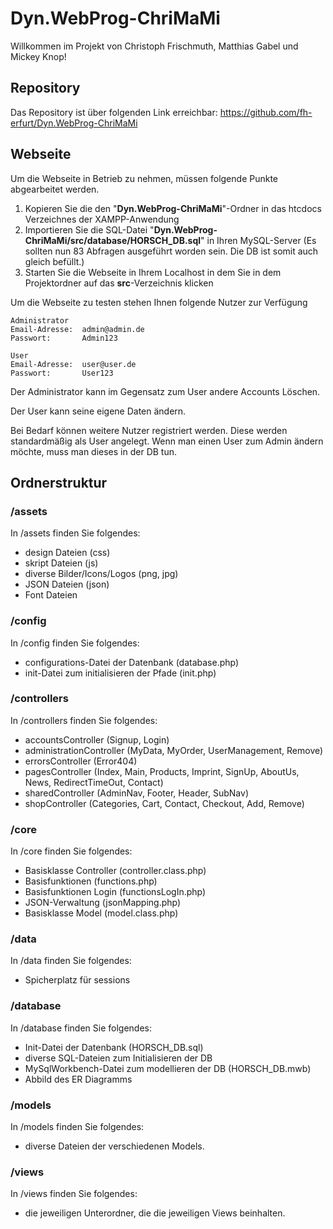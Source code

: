 # Dyn.WebProg-ChriMaMi
Willkommen im Projekt von Christoph Frischmuth, Matthias Gabel und Mickey Knop!

## Repository

Das Repository ist über folgenden Link erreichbar: https://github.com/fh-erfurt/Dyn.WebProg-ChriMaMi

## Webseite

Um die Webseite in Betrieb zu nehmen, müssen folgende Punkte abgearbeitet werden.

1. Kopieren Sie die den "**Dyn.WebProg-ChriMaMi**"-Ordner in das htcdocs Verzeichnes der XAMPP-Anwendung
2. Importieren Sie die SQL-Datei "**Dyn.WebProg-ChriMaMi/src/database/HORSCH_DB.sql**" in Ihren MySQL-Server
    (Es sollten nun 83 Abfragen ausgeführt worden sein. Die DB ist somit auch gleich befüllt.)
3. Starten Sie die Webseite in Ihrem Localhost in dem Sie in dem Projektordner auf das **src**-Verzeichnis klicken
    
Um die Webseite zu testen stehen Ihnen folgende Nutzer zur Verfügung

    Administrator
    Email-Adresse:  admin@admin.de
    Passwort:       Admin123
    
    User
    Email-Adresse:  user@user.de
    Passwort:       User123

Der Administrator kann im Gegensatz zum User andere Accounts Löschen.

Der User kann seine eigene Daten ändern.

Bei Bedarf können weitere Nutzer registriert werden. Diese werden standardmäßig als User angelegt.
Wenn man einen User zum Admin ändern möchte, muss man dieses in der DB tun.

## Ordnerstruktur

### /assets
In /assets finden Sie folgendes:
* design Dateien (css)
* skript Dateien (js)
* diverse Bilder/Icons/Logos (png, jpg)
* JSON Dateien (json)
* Font Dateien 

 ### /config
 In /config finden Sie folgendes:
 * configurations-Datei der Datenbank (database.php)
 * init-Datei zum initialisieren der Pfade (init.php)
 
 ### /controllers
 In /controllers finden Sie folgendes:
 * accountsController (Signup, Login)
 * administrationController (MyData, MyOrder, UserManagement, Remove)
 * errorsController (Error404)
 * pagesController (Index, Main, Products, Imprint, SignUp, AboutUs, News, RedirectTimeOut, Contact)
 * sharedController (AdminNav, Footer, Header, SubNav)
 * shopController (Categories, Cart, Contact, Checkout, Add, Remove)
 
 ### /core
 In /core finden Sie folgendes:
 * Basisklasse Controller (controller.class.php)
 * Basisfunktionen (functions.php)
 * Basisfunktionen Login (functionsLogIn.php)
 * JSON-Verwaltung (jsonMapping.php)
 * Basisklasse Model (model.class.php)
 
 ### /data
 In /data finden Sie folgendes:
 * Spicherplatz für sessions
 
 ### /database
 In /database finden Sie folgendes:
 * Init-Datei der Datenbank (HORSCH_DB.sql)
 * diverse SQL-Dateien zum Initialisieren der DB
 * MySqlWorkbench-Datei zum modellieren der DB (HORSCH_DB.mwb)
 * Abbild des ER Diagramms
 
 ### /models
 In /models finden Sie folgendes:
 * diverse Dateien der verschiedenen Models.
 
 ### /views
 In /views finden Sie folgendes:
 * die jeweiligen Unterordner, die die jeweiligen Views beinhalten.
 
 
